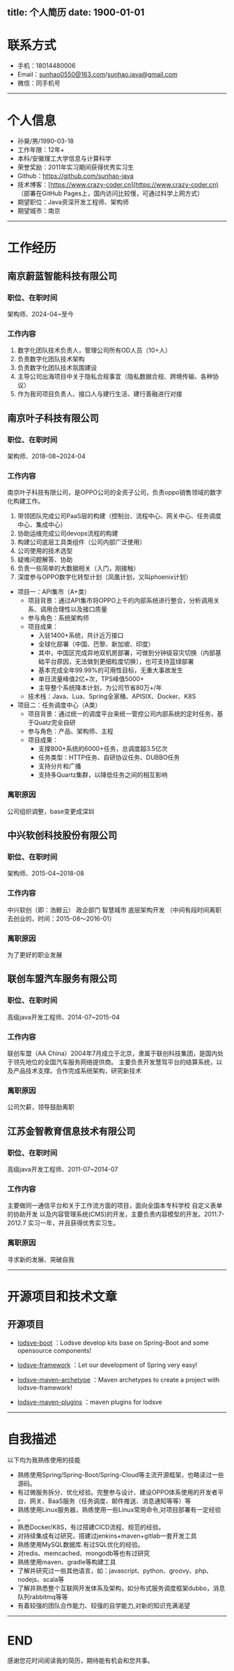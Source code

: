 title: 个人简历
date: 1900-01-01
---

<style>
    div.img-item {
        display: inherit;
    }
    
    br {
        display: none;
    }
</style>

# 联系方式

- 手机：18014480006
- Email：sunhao0550@163.com/sunhao.java@gmail.com
- 微信：同手机号

---

# 个人信息

 - 孙昊/男/1990-03-18 
 - 工作年限：12年+
 - 本科/安徽理工大学信息与计算科学
 - 荣誉奖励：2011年实习期间获得优秀实习生
 - Github：[https://github.com/sunhao-java ](https://github.com/sunhao-java)
 - 技术博客：[https://www.crazy-coder.cn](https://www.crazy-coder.cn) （部署在GitHub Pages上，国内访问比较慢，可通过科学上网方式）
 - 期望职位：Java资深开发工程师、架构师
 - 期望城市：南京
 
---

# 工作经历

## 南京蔚蓝智能科技有限公司
### 职位、在职时间
架构师、2024-04~至今

### 工作内容
1. 数字化团队技术负责人，管理公司所有OD人员（10+人）
2. 负责数字化团队技术架构
3. 负责数字化团队技术氛围建设
4. 主导公司出海项目中关于隐私合规事宜（隐私数据合规、跨境传输、各种协议）
5. 作为我司项目负责人、接口人与建行生活、建行善融进行对接

## 南京叶子科技有限公司

### 职位、在职时间
架构师、2018-08~2024-04

### 工作内容
南京叶子科技有限公司，是OPPO公司的全资子公司，负责oppo销售领域的数字化构建工作。
1. 带领团队完成公司PaaS层的构建（控制台、流程中心、网关中心、任务调度中心、集成中心）
2. 协助运维完成公司devops流程的构建
3. 构建公司底层工具类组件（公司内部广泛使用）
4. 公司使用的技术选型
5. 疑难问题解答、协助
6. 负责一些简单的大数据相关（入门，刚接触）
7. 深度参与OPPO数字化转型计划（凤凰计划，又叫phoenix计划）
  - 项目一：API集市（A+类）
    - 项目背景：通过API集市将OPPO上千的内部系统进行整合，分析调用关系、调用合理性以及接口质量
    - 参与角色：系统架构师
    - 项目成果：
      - 入驻1400+系统，共计近万接口
      - 全球化部署（中国、巴黎、新加坡、印度）
      - 其中，中国区完成异地双机房部署，可做到分钟级容灾切换（内部基础平台原因，无法做到更细粒度切换），也可支持蓝绿部署
      - 基本完成全年99.99%的可用性目标，无重大事故发生
      - 单日流量峰值2亿+次，TPS峰值5000+
      - 主导整个系统降本计划，为公司节省80万+/年
    - 技术栈：Java、Lua、Spring全家桶、APISIX、Docker、K8S  
  - 项目二：任务调度中心（A类）
    - 项目背景：通过统一的调度平台来统一管控公司内部系统的定时任务，基于Quatz完全自研
    - 参与角色：产品、架构师、主程
    - 项目成果：
      - 支撑800+系统的6000+任务，总调度超3.5亿次
      - 任务类型：HTTP任务、自研协议任务、DUBBO任务
      - 支持分片和广播
      - 支持多Quartz集群，以降低任务之间的相互影响

### 离职原因      
公司组织调整，base变更成深圳

## 中兴软创科技股份有限公司

### 职位、在职时间
架构师、2015-04~2018-08

### 工作内容

中兴软创（即：浩鲸云） 政企部门 智慧城市 底层架构开发 （中间有段时间离职去创业的，时间：2015-08～2016-01）

### 离职原因
为了更好的职业发展

## 联创车盟汽车服务有限公司

### 职位、在职时间
高级java开发工程师、2014-07~2015-04

### 工作内容

联创车盟（AA China）2004年7月成立于北京，隶属于联创科技集团，是国内处于领先地位的全国汽车服务网络提供商。 
主要负责开发慧驾平台的结算系统，以及产品技术支撑。合作完成系统架构，研究新技术

### 离职原因
公司欠薪，领导鼓励离职

## 江苏金智教育信息技术有限公司

### 职位、在职时间
高级java开发工程师、2011-07~2014-07

### 工作内容

主要做同一通信平台和关于工作流方面的项目，面向全国本专科学校 
自定义表单的协助开发 
以及内容管理系统(CMS)的开发，主要负责内容模型的开发。2011.7-2012.7  实习一年，并且获得优秀实习生。

### 离职原因
寻求新的发展、突破自我

---

# 开源项目和技术文章

## 开源项目

- [lodsve-boot](https://github.com/lodsve/lodsve-boot) ：Lodsve develop kits base on Spring-Boot and some opensource components! 

    <div class="github-widget" data-repo="lodsve/lodsve-boot"></div>

- [lodsve-framework](https://github.com/lodsve/lodsve-framework) ：Let our development of Spring very easy! 

    <div class="github-widget" data-repo="lodsve/lodsve-framework"></div>

- [lodsve-maven-archetype](https://github.com/lodsve/lodsve-maven-archetype) ：Maven archetypes to create a project with lodsve-framework!

    <div class="github-widget" data-repo="lodsve/lodsve-maven-archetype"></div>

- [lodsve-maven-plugins](https://github.com/lodsve/lodsve-maven-plugins) ：maven plugins for lodsve

    <div class="github-widget" data-repo="lodsve/lodsve-maven-plugins"></div>
    
---    
 
# 自我描述

以下均为我熟练使用的技能

- 熟练使用Spring/Spring-Boot/Spring-Cloud等主流开源框架，也略读过一些源码。
- 有过微服务拆分、优化经验。完整参与设计、建设OPPO体系使用的开发者平台、网关、BaaS服务（任务调度、邮件推送、消息通知等等）等
- 熟练使用Linux服务器，熟练使用一些Linux常用命令,对项目部署有一定经验 。
- 熟悉Docker/K8S，有过搭建CICD流程、规范的经验。
- 对持续集成有过研究，搭建过jenkins+maven+gitlab一套开发工具 
- 熟练使用MySQL数据库.有过SQL优化的经验。
- 对redis、memcached、mongodb等也有过研究 
- 熟练使用maven、gradle等构建工具 
- 了解并研究过一些其他语言，如：javascript、python、groovy、php、nodejs、scala等 
- 了解并熟悉整个互联网开发体系及架构，如分布式服务调度框架dubbo，消息队列rabbitmq等等 
- 有着较强的团队合作能力、较强的自学能力,对新的知识充满渴望

---

# END
感谢您花时间阅读我的简历，期待能有机会和您共事。

